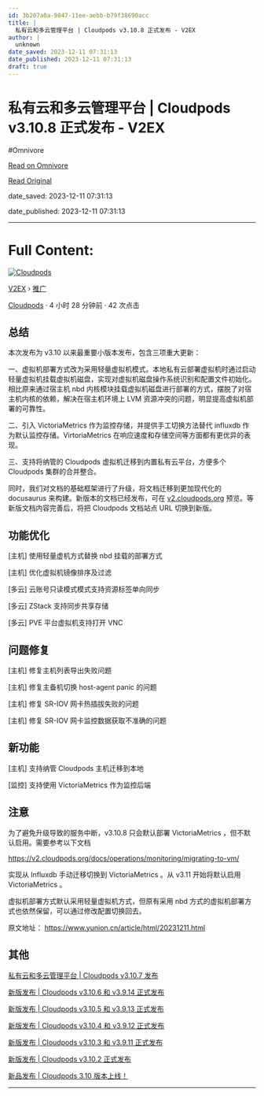 ```yaml
---
id: 3b207a0a-9847-11ee-aebb-b79f38690acc
title: |
  私有云和多云管理平台 | Cloudpods v3.10.8 正式发布 - V2EX
author: |
  unknown
date_saved: 2023-12-11 07:31:13
date_published: 2023-12-11 07:31:13
draft: true
---
```


# 私有云和多云管理平台 | Cloudpods v3.10.8 正式发布 - V2EX
#Omnivore

[Read on Omnivore](https://omnivore.app/me/cloudpods-v-3-10-8-v-2-ex-18c59d598b0)

[Read Original](https://www.v2ex.com/t/999491)

date_saved: 2023-12-11 07:31:13

date_published: 2023-12-11 07:31:13

--- 

# Full Content: 

[![Cloudpods](https://proxy-prod.omnivore-image-cache.app/0x0,sxpHRGfILyzFn3EHPFGfEJitwkmYSJ7DxqEnEY9cxOZ4/https://cdn.v2ex.com/avatar/0a50/ed55/550725_large.png?m=1681990172)](https://www.v2ex.com/member/Cloudpods)

[V2EX](https://www.v2ex.com/)  › [推广](https://www.v2ex.com/go/promotions)

[Cloudpods](https://www.v2ex.com/member/Cloudpods) · 4 小时 28 分钟前 · 42 次点击 

## 总结

本次发布为 v3.10 以来最重要小版本发布，包含三项重大更新：

一、虚拟机部署方式改为采用轻量虚拟机模式。本地私有云部署虚拟机时通过启动轻量虚拟机挂载虚拟机磁盘，实现对虚拟机磁盘操作系统识别和配置文件初始化。相比原来通过宿主机 nbd 内核模块挂载虚拟机磁盘进行部署的方式，摆脱了对宿主机内核的依赖，解决在宿主机环境上 LVM 资源冲突的问题，明显提高虚拟机部署的可靠性。

二、引入 VictoriaMetrics 作为监控存储，并提供手工切换方法替代 influxdb 作为默认监控存储。VirtoriaMetrics 在响应速度和存储空间等方面都有更优异的表现。

三、支持将纳管的 Cloudpods 虚拟机迁移到内置私有云平台，方便多个 Cloudpods 集群的合并整合。

同时，我们对文档的基础框架进行了升级，将文档迁移到更加现代化的 docusaurus 来构建。新版本的文档已经发布，可在 [v2.cloudpods.org](http://v2.cloudpods.org/) 预览。等新版文档内容完善后，将把 Cloudpods 文档站点 URL 切换到新版。

## 功能优化

\[主机\] 使用轻量虚机方式替换 nbd 挂载的部署方式

\[主机\] 优化虚拟机镜像排序及过滤

\[多云\] 云账号只读模式模式支持资源标签单向同步

\[多云\] ZStack 支持同步共享存储

\[多云\] PVE 平台虚拟机支持打开 VNC

## 问题修复

\[主机\] 修复主机列表导出失败问题

\[主机\] 修复主备机切换 host-agent panic 的问题

\[主机\] 修复 SR-IOV 网卡热插拔失败的问题

\[主机\] 修复 SR-IOV 网卡监控数据获取不准确的问题

## 新功能

\[主机\] 支持纳管 Cloudpods 主机迁移到本地

\[监控\] 支持使用 VictoriaMetrics 作为监控后端

## 注意

为了避免升级导致的服务中断，v3.10.8 只会默认部署 VictoriaMetrics ，但不默认启用。需要参考以下文档

<https://v2.cloudpods.org/docs/operations/monitoring/migrating-to-vm/>

实现从 Influxdb 手动迁移切换到 VictoriaMetrics 。从 v3.11 开始将默认启用 VictoriaMetrics 。

虚拟机部署方式默认采用轻量虚拟机方式，但原有采用 nbd 方式的虚拟机部署方式也依然保留，可以通过修改配置切换回去。

原文地址： <https://www.yunion.cn/article/html/20231211.html>

## 其他

[私有云和多云管理平台 | Cloudpods v3.10.7 发布](https://www.yunion.cn/article/html/20231110.html)

[新版发布 | Cloudpods v3.10.6 和 v3.9.14 正式发布](https://www.yunion.cn/article/html/20231013.html)

[新版发布 | Cloudpods v3.10.5 和 v3.9.13 正式发布](https://www.yunion.cn/article/html/20230915.html)

[新版发布 | Cloudpods v3.10.4 和 v3.9.12 正式发布](https://www.yunion.cn/article/html/20230804.html)

[新版发布 | Cloudpods v3.10.3 和 v3.9.11 正式发布](https://www.yunion.cn/article/html/20230707.html)

[新版发布 | Cloudpods v3.10.2 正式发布](https://www.yunion.cn/article/html/20230602.html)

[新品发布 | Cloudpods 3.10 版本上线！](https://www.yunion.cn/article/html/mU2wOJHf.html)

---

